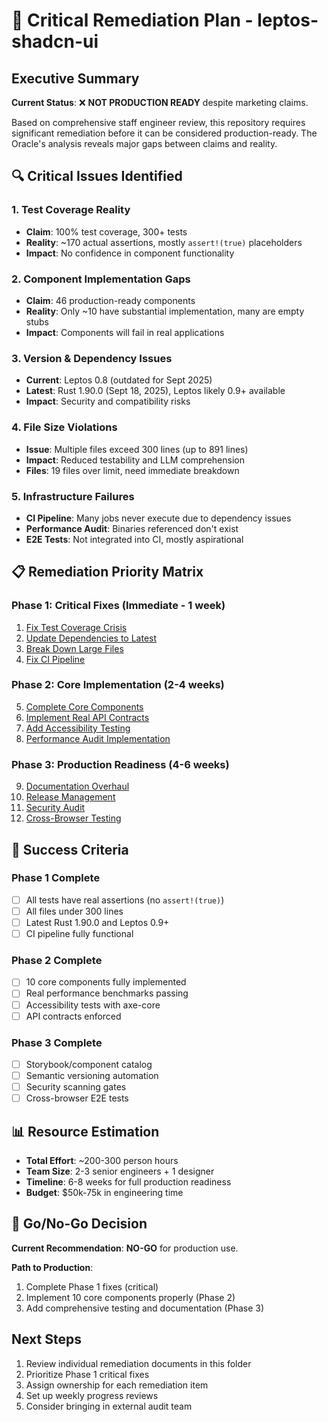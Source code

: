 # 🚨 Critical Remediation Plan - leptos-shadcn-ui

## Executive Summary

**Current Status**: ❌ **NOT PRODUCTION READY** despite marketing claims.

Based on comprehensive staff engineer review, this repository requires significant remediation before it can be considered production-ready. The Oracle's analysis reveals major gaps between claims and reality.

## 🔍 Critical Issues Identified

### 1. Test Coverage Reality
- **Claim**: 100% test coverage, 300+ tests
- **Reality**: ~170 actual assertions, mostly `assert!(true)` placeholders
- **Impact**: No confidence in component functionality

### 2. Component Implementation Gaps  
- **Claim**: 46 production-ready components
- **Reality**: Only ~10 have substantial implementation, many are empty stubs
- **Impact**: Components will fail in real applications

### 3. Version & Dependency Issues
- **Current**: Leptos 0.8 (outdated for Sept 2025)
- **Latest**: Rust 1.90.0 (Sept 18, 2025), Leptos likely 0.9+ available
- **Impact**: Security and compatibility risks

### 4. File Size Violations
- **Issue**: Multiple files exceed 300 lines (up to 891 lines)
- **Impact**: Reduced testability and LLM comprehension
- **Files**: 19 files over limit, need immediate breakdown

### 5. Infrastructure Failures
- **CI Pipeline**: Many jobs never execute due to dependency issues
- **Performance Audit**: Binaries referenced don't exist
- **E2E Tests**: Not integrated into CI, mostly aspirational

## 📋 Remediation Priority Matrix

### Phase 1: Critical Fixes (Immediate - 1 week)
1. [Fix Test Coverage Crisis](01-test-coverage-crisis.md)
2. [Update Dependencies to Latest](02-dependency-updates.md) 
3. [Break Down Large Files](03-file-size-remediation.md)
4. [Fix CI Pipeline](04-ci-pipeline-fixes.md)

### Phase 2: Core Implementation (2-4 weeks)
5. [Complete Core Components](05-core-components.md)
6. [Implement Real API Contracts](06-api-contracts.md)
7. [Add Accessibility Testing](07-accessibility.md)
8. [Performance Audit Implementation](08-performance-audit.md)

### Phase 3: Production Readiness (4-6 weeks)
9. [Documentation Overhaul](09-documentation.md)
10. [Release Management](10-release-management.md)
11. [Security Audit](11-security.md)
12. [Cross-Browser Testing](12-cross-browser.md)

## 🎯 Success Criteria

### Phase 1 Complete
- [ ] All tests have real assertions (no `assert!(true)`)
- [ ] All files under 300 lines
- [ ] Latest Rust 1.90.0 and Leptos 0.9+
- [ ] CI pipeline fully functional

### Phase 2 Complete  
- [ ] 10 core components fully implemented
- [ ] Real performance benchmarks passing
- [ ] Accessibility tests with axe-core
- [ ] API contracts enforced

### Phase 3 Complete
- [ ] Storybook/component catalog
- [ ] Semantic versioning automation
- [ ] Security scanning gates
- [ ] Cross-browser E2E tests

## 📊 Resource Estimation

- **Total Effort**: ~200-300 person hours
- **Team Size**: 2-3 senior engineers + 1 designer
- **Timeline**: 6-8 weeks for full production readiness
- **Budget**: $50k-75k in engineering time

## 🚦 Go/No-Go Decision

**Current Recommendation**: **NO-GO** for production use.

**Path to Production**:
1. Complete Phase 1 fixes (critical)
2. Implement 10 core components properly (Phase 2)
3. Add comprehensive testing and documentation (Phase 3)

## Next Steps

1. Review individual remediation documents in this folder
2. Prioritize Phase 1 critical fixes
3. Assign ownership for each remediation item
4. Set up weekly progress reviews
5. Consider bringing in external audit team
